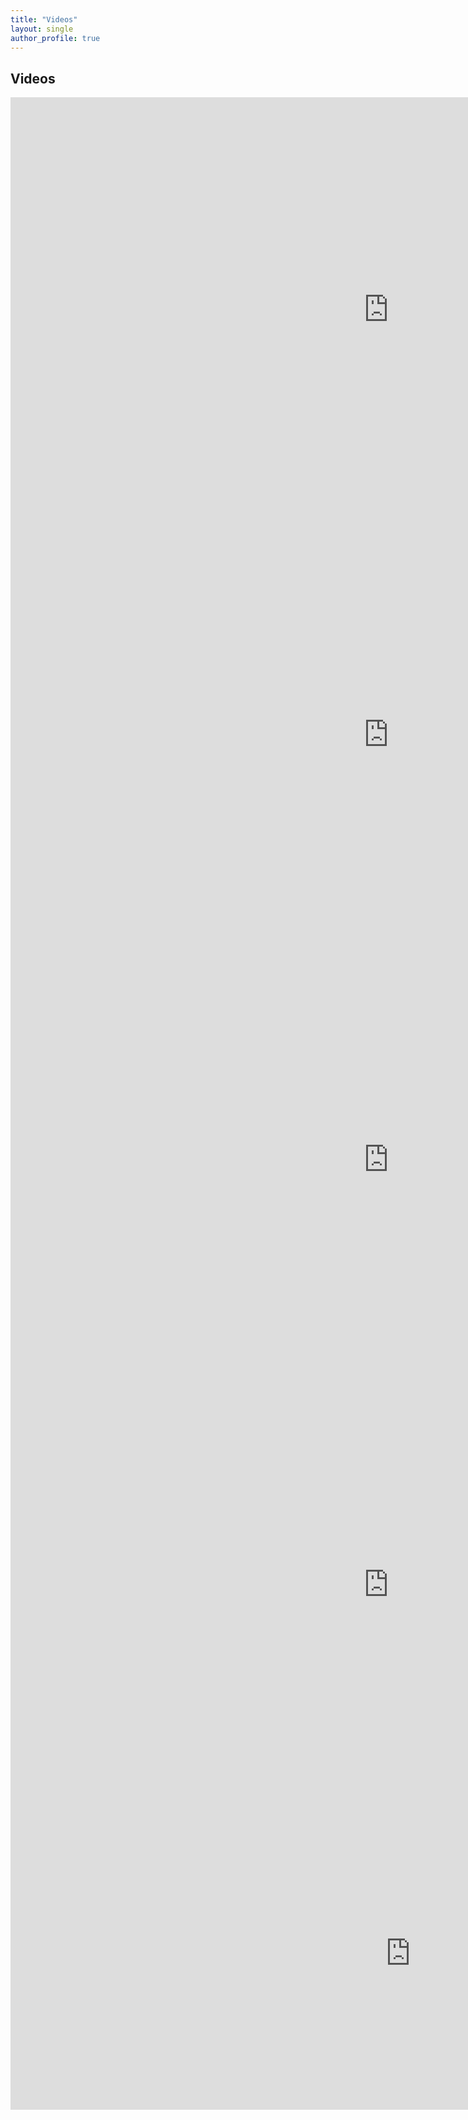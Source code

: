 ```yaml
---
title: "Videos"
layout: single
author_profile: true 
---
```


## Videos

<iframe width="1209" height="680" src="https://www.youtube.com/embed/y7yeKW_ifg8" frameborder="0" allow="accelerometer; autoplay; encrypted-media; gyroscope; picture-in-picture" allowfullscreen></iframe>
<br/>
<iframe width="1209" height="680" src="https://www.youtube.com/embed/dNd-Qt8c_sI" frameborder="0" allow="accelerometer; autoplay; encrypted-media; gyroscope; picture-in-picture" allowfullscreen></iframe>
<br/>
<iframe width="1209" height="680" src="https://www.youtube.com/embed/dojO4zEL9sg" frameborder="0" allow="accelerometer; autoplay; encrypted-media; gyroscope; picture-in-picture" allowfullscreen></iframe>
<br/>
<iframe width="1209" height="680" src="https://www.youtube.com/embed/v120B28x9ag" frameborder="0" allow="accelerometer; autoplay; encrypted-media; gyroscope; picture-in-picture" allowfullscreen></iframe>
<br/>
<iframe width="1280" height="500" src="https://www.youtube.com/embed/8pzAoHh6X0o" frameborder="0" allow="accelerometer; autoplay; encrypted-media; gyroscope; picture-in-picture" allowfullscreen></iframe>